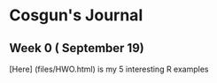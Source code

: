 # Cosgun's Journal
## Week 0 ( September 19)

[Here] (files/HWO.html) is my 5 interesting R examples
